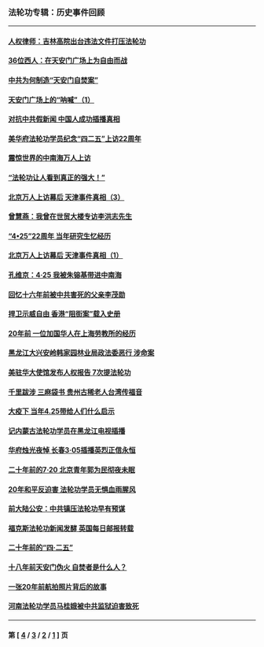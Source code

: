 ### 法轮功专辑：历史事件回顾
---
#### [人权律师：吉林高院出台违法文件打压法轮功](../../pages/nf5793/n13825665.md?11090430) 
#### [36位西人：在天安门广场上为自由而战](../../pages/nf5793/n13390029.md?11090430) 
#### [中共为何制造“天安门自焚案”](../../pages/nf5793/n13183270.md?11090430) 
#### [天安门广场上的“呐喊”（1）](../../pages/nf5793/n13105277.md?11090430) 
#### [对抗中共假新闻 中国人成功插播真相](../../pages/nf5793/n12910618.md?11090430) 
#### [美华府法轮功学员纪念“四二五”上访22周年](../../pages/nf5793/n12904445.md?11090430) 
#### [震惊世界的中南海万人上访](../../pages/nf5793/n12903976.md?11090430) 
#### [“法轮功让人看到真正的强大！”](../../pages/nf5793/n12903195.md?11090430) 
#### [北京万人上访幕后 天津事件真相（3）](../../pages/nf5793/n12902807.md?11090430) 
#### [曾慧燕：我曾在世贸大楼专访李洪志先生](../../pages/nf5793/n12898729.md?11090430) 
#### [“4•25”22周年 当年研究生忆经历](../../pages/nf5793/n12894152.md?11090430) 
#### [北京万人上访幕后 天津事件真相（1）](../../pages/nf5793/n12885174.md?11090430) 
#### [孔维京：4·25 我被朱镕基带进中南海](../../pages/nf5793/n12864987.md?11090430) 
#### [回忆十六年前被中共害死的父亲李茂勋](../../pages/nf5793/n12880270.md?11090430) 
#### [捍卫示威自由 香港“阻街案”载入史册](../../pages/nf5793/n12811245.md?11090430) 
#### [20年前 一位加国华人在上海劳教所的经历](../../pages/nf5793/n12707932.md?11090430) 
#### [黑龙江大兴安岭韩家园林业局政法委恶行 涉命案](../../pages/nf5793/n12622815.md?11090430) 
#### [美驻华大使馆发布人权报告 7次提法轮功](../../pages/nf5793/n12520541.md?11090430) 
#### [千里跋涉 三麻袋书 贵州古稀老人台湾传福音](../../pages/nf5793/n12198750.md?11090430) 
#### [大疫下 当年4.25带给人们什么启示](../../pages/nf5793/n12058565.md?11090430) 
#### [记内蒙古法轮功学员在黑龙江电视插播](../../pages/nf5793/n11699194.md?11090430) 
#### [华府烛光夜悼 长春3·05插播英烈正信永恒](../../pages/nf5793/n11397432.md?11090430) 
#### [二十年前的7·20 北京青年郭为民彻夜未眠](../../pages/nf5793/n11354195.md?11090430) 
#### [20年和平反迫害 法轮功学员无惧血雨腥风](../../pages/nf5793/n11348279.md?11090430) 
#### [前大陆公安：中共镇压法轮功早有预谋](../../pages/nf5793/n11352168.md?11090430) 
#### [福克斯法轮功新闻发酵  英国每日邮报转载](../../pages/nf5793/n11285952.md?11090430) 
#### [二十年前的“四·二五”](../../pages/nf5793/n11207639.md?11090430) 
#### [十八年前天安门伪火 自焚者是什么人？](../../pages/nf5793/n10996556.md?11090430) 
#### [一张20年前航拍照片背后的故事](../../pages/nf5793/n10693797.md?11090430) 
#### [河南法轮功学员马桂娥被中共监狱迫害致死](../../pages/nf5793/n10684974.md?11090430) 

---
#### 第 [ [4](./4.md?11090430) / [3](./3.md?11090430) / [2](./2.md?11090430) / [1](./1.md?11090430) ] 页
